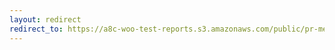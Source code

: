 ```yaml
---
layout: redirect
redirect_to: https://a8c-woo-test-reports.s3.amazonaws.com/public/pr-merge/39707/api/index.html
---
```

